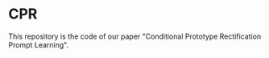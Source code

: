 # CPR
This repository is the code of our paper "Conditional Prototype Rectification Prompt Learning".
